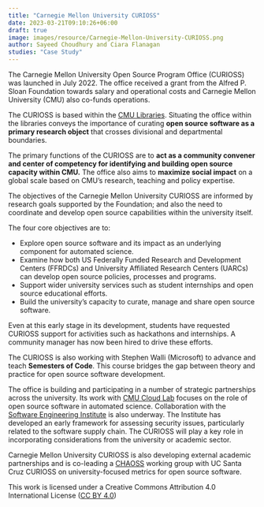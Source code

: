 ```yaml
---
title: "Carnegie Mellon University CURIOSS"
date: 2023-03-21T09:10:26+06:00 
draft: true
image: images/resource/Carnegie-Mellon-University-CURIOSS.png
author: Sayeed Choudhury and Ciara Flanagan
studies: "Case Study"
---
```



The Carnegie Mellon University Open Source Program Office (CURIOSS) was launched in July 2022. The office received a grant from the Alfred P. Sloan Foundation towards salary and operational costs and Carnegie Mellon University (CMU) also co-funds operations.

The CURIOSS is based within the [CMU Libraries](https://www.library.cmu.edu/services-overview). Situating the office within the libraries conveys the importance of curating <b>open source software as a primary research object</b> that crosses divisional and departmental boundaries.

The primary functions of the CURIOSS are to <b>act as a community convener and center of competency for identifying and building open source capacity within CMU.</b> The office also aims to <b>maximize social impact</b> on a global scale based on CMU’s research, teaching and policy expertise.

The objectives of the Carnegie Mellon University CURIOSS are informed by research goals supported by the Foundation; and also the need to coordinate and develop open source capabilities within the university itself. 

The four core objectives are to:
- Explore open source software and its impact as an underlying component for automated science.
- Examine how both US Federally Funded Research and Development Centers (FFRDCs) and University Affiliated Research Centers (UARCs) can develop open source policies, processes and programs.
- Support wider university services such as student internships and open source educational efforts.
- Build the university’s capacity to curate, manage and share open source software.

Even at this early stage in its development, students have requested CURIOSS support for activities such as hackathons and internships. A community manager has now been hired to drive these efforts. 

The CURIOSS is also working with Stephen Walli (Microsoft) to advance and teach <b>Semesters of Code</b>. This course bridges the gap between theory and practice for open source software development. 

The office is building and participating in a number of strategic partnerships across the university. Its work with [CMU Cloud Lab](https://cloudlab.cmu.edu/) focuses on the role of open source software in automated science. Collaboration with the [Software Engineering Institute](https://www.sei.cmu.edu/) is also underway. The Institute has developed an early framework for assessing security issues, particularly related to the software supply chain. The CURIOSS will play a key role in incorporating considerations from the university or academic sector.  

Carnegie Mellon University CURIOSS is also developing external academic partnerships and is co-leading a [CHAOSS](https://chaoss.community/) working group with UC Santa Cruz CURIOSS on university-focused metrics for open source software.

This work is licensed under a Creative Commons Attribution 4.0 International License ([CC BY 4.0](https://creativecommons.org/licenses/by/4.0/))
